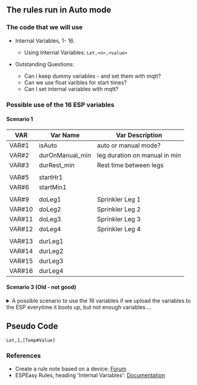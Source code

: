 ## The rules run in Auto mode

### The code that we will use

- Internal Variables, 1- 16.
    - Using Internal Variables: `Let,<n>,<value>`

- Outstanding Questions:
    - Can I keep dummy variables - and set them with mqtt?
    - Can we use float varibles for start times?
    - Can I set internal variables with mqtt?

### Possible use of the 16 ESP variables

#### Scenario 1

|VAR   |Var Name        | Var Description                 |   
|------|--------        |------------------------------   |  
|VAR#1 |isAuto          | auto or manual mode?            |    
|VAR#2 |durOnManual_min | leg duration on manual in min   |        
|VAR#3 |durRest_min     | Rest time between legs          |    
| | | |
|VAR#5 |startHr1        | |
|VAR#6 |startMin1       | |
| | | |
|VAR#9 |doLeg1          | Sprinkler Leg 1       |
|VAR#10|doLeg2          | Sprinkler Leg 2       |
|VAR#11|doLeg3          | Sprinkler Leg 3       |
|VAR#12|doLeg4          | Sprinkler Leg 4       |
| | | |
|VAR#13|durLeg1         | |
|VAR#14|durLeg2         | |
|VAR#15|durLeg3         | |
|VAR#16|durLeg4         | |


#### Scenario 3  (Old - not good)

<details>
<summary>A possible scenario to use the 16 variables if we upload the variables to the ESP everytime it boots up, but not enough variables.... </summary>



|VAR    |Var Name | Var Description       |   
|----   |-------- |---------------------- |  
|VAR#1  | Leg 1   | Sprinkler Leg 1       |
|VAR#2  | Leg 2   | Sprinkler Leg 2       |
|VAR#3  | Leg 3   | Sprinkler Leg 3       |
|VAR#4  | Leg 4   | Sprinkler Leg 4       |
|VAR#5  | ON dur  | on duration min       |
|VAR#7  | Day 1   | Day - Sunday          |  
|VAR#8  | Day 2   | Day - Monday          |  
|VAR#13 | Day 7   | Day - Saturday        |  
|VAR#14 |rest     | Rest time between legs|    
|VAR#15 |dur      | leg duration on       |        
|VAR#16 |auto     | auto or manual mode?  |    


Sprinklers currently on `Auto`, leg duration 14 min, rest between leg on's 20 min, sprinklel legs 1, 3. Current sprinkle time is 11 min. Do this programme on Sun, Tue, Thu, ...

| V1 | V2 | V3 | V4 | V5 | V6 | V7 | V8 | V9 | V10 | V11 | V12 | V13 | V14 | V15 | V16 |   
|:--:|:--:|:--:|:--:|:--:|:--:|:--:|:--:|:--:|:---:|:---:|:---:|:---:|:---:|:---:|:---:|
|  1 |    |  1 |    | 11 |    | 1  |    | 1  |     |  1  |     |  1  |  20 |  14 |  1  |      


Unresolved with this approach:

- var start1 // start time in the morning
- var start2 // start time in the eve
- can minutes of time be stored ie as 11 min?
- days - what about the other schedule, thus remove days from variables, and upload the day's schedule every day...   
- Can we upload the variables with mqtt? 

</details>


## Pseudo Code

```
Let,1,[Temp#Value]
```

### References

- Create a rule note based on a device: [Forum](https://www.letscontrolit.com/forum/viewtopic.php?f=6&t=6832&p=37809&hilit=rule+set#p37809)
- ESPEasy Rules, heading 'Internal Variables': [Documentation](https://espeasy.readthedocs.io/en/latest/Rules/Rules.html#internal-variables)